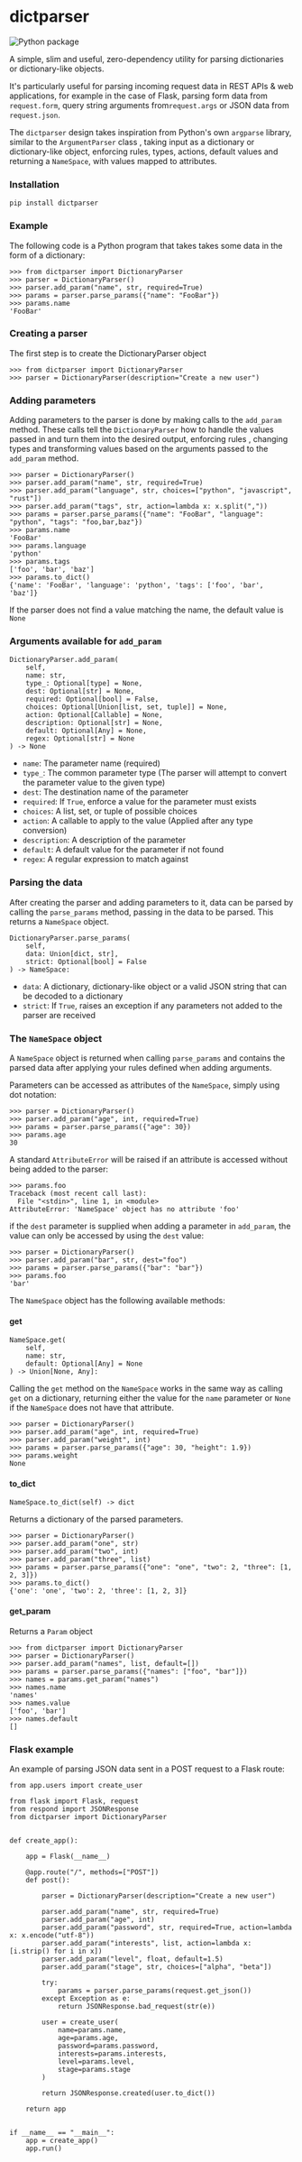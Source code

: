 # dictparser

![Python package](https://github.com/Julian-Nash/dictparse/workflows/Python%20package/badge.svg?branch=master)

A simple, slim and useful, zero-dependency utility for parsing dictionaries or dictionary-like objects.

It's particularly useful for parsing incoming request data in REST APIs & web applications, for example in the case
 of Flask, parsing form data from `request.form`, query string arguments from`request.args` or JSON data from 
`request.json`.
 
The `dictparser` design takes inspiration from Python's own `argparse` library, similar to the `ArgumentParser` class
, taking input as a dictionary or dictionary-like object, enforcing rules, types, actions, default values and
 returning a `NameSpace`, with values mapped to attributes.
 
### Installation

```shell script
pip install dictparser
```

### Example

The following code is a Python program that takes takes some data in the form of a dictionary:

```pycon
>>> from dictparser import DictionaryParser
>>> parser = DictionaryParser()
>>> parser.add_param("name", str, required=True)
>>> params = parser.parse_params({"name": "FooBar"})
>>> params.name
'FooBar'
```

### Creating a parser

The first step is to create the DictionaryParser object

```pycon
>>> from dictparser import DictionaryParser
>>> parser = DictionaryParser(description="Create a new user")
```

### Adding parameters

Adding parameters to the parser is done by making calls to the `add_param` method. These calls tell the
 `DictionaryParser` how to handle the values passed in and turn them into the desired output, enforcing rules
 , changing types and transforming values based on the arguments passed to the `add_param` method.
 
```pycon
>>> parser = DictionaryParser()
>>> parser.add_param("name", str, required=True)
>>> parser.add_param("language", str, choices=["python", "javascript", "rust"])
>>> parser.add_param("tags", str, action=lambda x: x.split(","))
>>> params = parser.parse_params({"name": "FooBar", "language": "python", "tags": "foo,bar,baz"})
>>> params.name
'FooBar'
>>> params.language
'python'
>>> params.tags
['foo', 'bar', 'baz']
>>> params.to_dict()
{'name': 'FooBar', 'language': 'python', 'tags': ['foo', 'bar', 'baz']}
```

If the parser does not find a value matching the name, the default value is `None`

### Arguments available for `add_param`

```py3
DictionaryParser.add_param(
    self,
    name: str,
    type_: Optional[type] = None,
    dest: Optional[str] = None,
    required: Optional[bool] = False,
    choices: Optional[Union[list, set, tuple]] = None,
    action: Optional[Callable] = None,
    description: Optional[str] = None,
    default: Optional[Any] = None,
    regex: Optional[str] = None
) -> None
```

- `name`: The parameter name (required)
- `type_`: The common parameter type (The parser will attempt to convert the parameter value to the given type)
- `dest`: The destination name of the parameter
- `required`: If `True`, enforce a value for the parameter must exists
- `choices`: A list, set, or tuple of possible choices
- `action`: A callable to apply to the value (Applied after any type conversion)
- `description`: A description of the parameter
- `default`: A default value for the parameter if not found
- `regex`: A regular expression to match against

### Parsing the data

After creating the parser and adding parameters to it, data can be parsed by calling the `parse_params` method, passing
in the data to be parsed. This returns a `NameSpace` object.

```py3
DictionaryParser.parse_params(
    self, 
    data: Union[dict, str], 
    strict: Optional[bool] = False
) -> NameSpace:
```

- `data`: A dictionary, dictionary-like object or a valid JSON string that can be decoded to a dictionary
- `strict`: If `True`, raises an exception if any parameters not added to the parser are received

### The `NameSpace` object

A `NameSpace` object is returned when calling `parse_params` and contains the parsed data after applying your rules
defined when adding arguments.

Parameters can be accessed as attributes of the `NameSpace`, simply using dot notation:

```pycon
>>> parser = DictionaryParser()
>>> parser.add_param("age", int, required=True)
>>> params = parser.parse_params({"age": 30})
>>> params.age
30
```

A standard `AttributeError` will be raised if an attribute is accessed without being added to the parser:

```pycon
>>> params.foo
Traceback (most recent call last):
  File "<stdin>", line 1, in <module>
AttributeError: 'NameSpace' object has no attribute 'foo'
```

if the `dest` parameter is supplied when adding a parameter in `add_param`, the value can only be accessed by using the
`dest` value:

```pycon
>>> parser = DictionaryParser()
>>> parser.add_param("bar", str, dest="foo")
>>> params = parser.parse_params({"bar": "bar"})
>>> params.foo
'bar'
```

The `NameSpace` object has the following available methods:

#### get

```py3
NameSpace.get(
    self, 
    name: str, 
    default: Optional[Any] = None
) -> Union[None, Any]:
```

Calling the `get` method on the `NameSpace` works in the same way as calling `get` on a dictionary, returning either
 the value for the `name` parameter or `None` if the `NameSpace` does not have that attribute.
 
```pycon
>>> parser = DictionaryParser()
>>> parser.add_param("age", int, required=True)
>>> parser.add_param("weight", int)
>>> params = parser.parse_params({"age": 30, "height": 1.9})
>>> params.weight
None
```

#### to_dict

```py3
NameSpace.to_dict(self) -> dict
```

Returns a dictionary of the parsed parameters.

```pycon
>>> parser = DictionaryParser()
>>> parser.add_param("one", str)
>>> parser.add_param("two", int)
>>> parser.add_param("three", list)
>>> params = parser.parse_params({"one": "one", "two": 2, "three": [1, 2, 3]})
>>> params.to_dict()
{'one': 'one', 'two': 2, 'three': [1, 2, 3]}
```

#### get_param

Returns a `Param` object

```pycon
>>> from dictparser import DictionaryParser
>>> parser = DictionaryParser()
>>> parser.add_param("names", list, default=[])
>>> params = parser.parse_params({"names": ["foo", "bar"]})
>>> names = params.get_param("names")
>>> names.name
'names'
>>> names.value
['foo', 'bar']
>>> names.default
[]

```

### Flask example

An example of parsing JSON data sent in a POST request to a Flask route:

```py3
from app.users import create_user

from flask import Flask, request
from respond import JSONResponse
from dictparser import DictionaryParser


def create_app():

    app = Flask(__name__)

    @app.route("/", methods=["POST"])
    def post():

        parser = DictionaryParser(description="Create a new user")

        parser.add_param("name", str, required=True)
        parser.add_param("age", int)
        parser.add_param("password", str, required=True, action=lambda x: x.encode("utf-8"))
        parser.add_param("interests", list, action=lambda x: [i.strip() for i in x])
        parser.add_param("level", float, default=1.5)
        parser.add_param("stage", str, choices=["alpha", "beta"])

        try:
            params = parser.parse_params(request.get_json())
        except Exception as e:
            return JSONResponse.bad_request(str(e))

        user = create_user(
            name=params.name,
            age=params.age,
            password=params.password,
            interests=params.interests,
            level=params.level,
            stage=params.stage
        )

        return JSONResponse.created(user.to_dict())

    return app


if __name__ == "__main__":
    app = create_app()
    app.run()

```